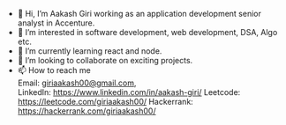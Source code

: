 - 👋 Hi, I’m Aakash Giri working as an application development senior analyst in Accenture.
- 👀 I’m interested in software development, web development, DSA, Algo etc.
- 🌱 I’m currently learning react and node.
- 💞️ I’m looking to collaborate on exciting projects.
- 📫 How to reach me \
     Email: giriaakash00@gmail.com, \
     LinkedIn: https://www.linkedin.com/in/aakash-giri/
     Leetcode: https://leetcode.com/giriaakash00/
     Hackerrank: https://hackerrank.com/giriaakash00/

<!---
0APOCALYPSE0/0APOCALYPSE0 is a ✨ special ✨ repository because its `README.md` (this file) appears on your GitHub profile.
You can click the Preview link to take a look at your changes.
--->
